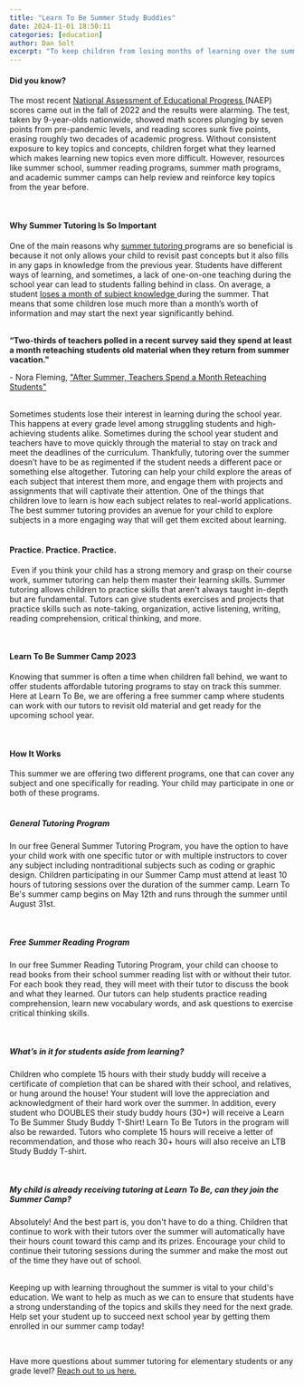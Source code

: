 ```yaml
---
title: "Learn To Be Summer Study Buddies"
date: 2024-11-01 18:50:11
categories: [education]
author: Dan Solt
excerpt: "To keep children from losing months of learning over the summer, we are launching a free online summer camp to help students stay on track this summer!"
---
```


<h4 id="">
 <strong id="">
  Did you know?
 </strong>
 ‍
</h4>
<p id="">
 The most recent
 <a href="https://www.nytimes.com/2022/09/01/us/national-test-scores-math-reading-pandemic.html" id="">
  National Assessment of Educational Progress
 </a>
 (NAEP) scores came out in the fall of 2022 and the results were alarming. The test, taken by 9-year-olds nationwide, showed math scores plunging by seven points from pre-pandemic levels, and reading scores sunk five points, erasing roughly two decades of academic progress. Without consistent exposure to key topics and concepts, children forget what they learned which makes learning new topics even more difficult. However, resources like summer school, summer reading programs, summer math programs, and academic summer camps can help review and reinforce key topics from the year before.
</p>
<p id="">
 ‍
</p>
<h4 id="">
 <strong id="">
  Why Summer Tutoring Is So Important
  <br/>
 </strong>
</h4>
<p id="">
 One of the main reasons why
 <a href="https://striveacademics.com/academic-tutoring/">
  summer tutoring
 </a>
 programs are so beneficial is because it not only allows your child to revisit past concepts but it also fills in any gaps in knowledge from the previous year. Students have different ways of learning, and sometimes, a lack of one-on-one teaching during the school year can lead to students falling behind in class. On average, a student
 <a href="http://www.wallacefoundation.org/knowledge-center/Documents/Making-Summer-Count-How-Summer-Programs-Can-Boost-Childrens-Learning.pdf" id="">
  loses a month of subject knowledge
 </a>
 during the summer. That means that some children lose much more than a month’s worth of information and may start the next year significantly behind.
</p>
<p id="">
 <strong id="">
  <br/>
  “Two-thirds of teachers polled in a recent survey said they spend at least a month reteaching students old material when they return from summer vacation."
 </strong>
</p>
<p id="">
 - Nora Fleming,
 <a href="https://www.edweek.org/education/after-summer-teachers-spend-a-month-reteaching-students/2013/06" id="">
  "After Summer, Teachers Spend a Month Reteaching Students"
  <br/>
  ‍
 </a>
</p>
<p id="">
 Sometimes students lose their interest in learning during the school year. This happens at every grade level among struggling students and high-achieving students alike. Sometimes during the school year student and teachers have to move quickly through the material to stay on track and meet the deadlines of the curriculum. Thankfully, tutoring over the summer doesn’t have to be as regimented if the student needs a different pace or something else altogether. Tutoring can help your child explore the areas of each subject that interest them more, and engage them with projects and assignments that will captivate their attention. One of the things that children love to learn is how each subject relates to real-world applications. The best summer tutoring provides an avenue for your child to explore subjects in a more engaging way that will get them excited about learning.
</p>
<h4 id="">
 <br/>
 Practice. Practice. Practice.
 <strong id="">
  ‍
 </strong>
</h4>
<p id="">
 <strong id="">
  ‍
 </strong>
 Even if you think your child has a strong memory and grasp on their course work, summer tutoring can help them master their learning skills. Summer tutoring allows children to practice skills that aren't always taught in-depth but are fundamental. Tutors can give students exercises and projects that practice skills such as note-taking, organization, active listening, writing, reading comprehension, critical thinking, and more.
</p>
<p id="">
 ‍
</p>
<h4 id="">
 <strong id="">
  Learn To Be Summer Camp 2023
 </strong>
 ‍
</h4>
<p id="">
 Knowing that summer is often a time when children fall behind, we want to offer students affordable tutoring programs to stay on track this summer. Here at Learn To Be, we are offering a free summer camp where students can work with our tutors to revisit old material and get ready for the upcoming school year.
</p>
<p id="">
 ‍
</p>
<h4 id="">
 <strong id="">
  How It Works
 </strong>
</h4>
<p id="">
 This summer we are offering two different programs, one that can cover any subject and one specifically for reading. Your child may participate in one or both of these programs.
 <br/>
 <br/>
</p>
<h5 id="">
 <strong id="">
  General Tutoring Program
 </strong>
</h5>
<p id="">
 In our free General Summer Tutoring Program,
 <strong id="">
 </strong>
 you have the option to have your child work with one specific tutor or with multiple instructors to cover any subject including nontraditional subjects such as coding or graphic design. Children participating in our Summer Camp must attend at least 10 hours of tutoring sessions over the duration of the summer camp. Learn To Be's summer camp begins on May 12th and runs through the summer until August 31st.
</p>
<p id="">
 ‍
</p>
<h5 id="">
 <strong id="">
  Free Summer Reading Program
 </strong>
</h5>
<p id="">
 In our free Summer Reading Tutoring Program, your child can choose to read books from their school summer reading list with or without their tutor. For each book they read, they will meet with their tutor to discuss the book and what they learned. Our tutors can help students practice reading comprehension, learn new vocabulary words, and ask questions to exercise critical thinking skills.
</p>
<p id="">
 ‍
</p>
<h5 id="">
 <strong id="">
  What’s in it for students aside from learning?
 </strong>
 ‍
</h5>
<p id="">
 Children who complete 15 hours with their study buddy will receive a certificate of completion that can be shared with their school, and relatives, or hung around the house! Your student will love the appreciation and acknowledgment of their hard work over the summer. In addition, every student who DOUBLES their study buddy hours (30+) will receive a Learn To Be Summer Study Buddy T-Shirt! Learn To Be Tutors in the program will also be rewarded. Tutors who complete 15 hours will receive a letter of recommendation, and those who reach 30+ hours will also receive an LTB Study Buddy T-shirt.
 <em id="">
 </em>
</p>
<p id="">
 ‍
</p>
<h5 id="">
 <strong id="">
  My child is already receiving tutoring at Learn To Be, can they join the Summer Camp?
 </strong>
 ‍
</h5>
<p id="">
 Absolutely! And the best part is, you don't have to do a thing. Children that continue to work with their tutors over the summer will automatically have their hours count toward this camp and its prizes. Encourage your child to continue their tutoring sessions during the summer and make the most out of the time they have out of school.
 <br/>
 <br/>
</p>
<p id="">
 Keeping up with learning throughout the summer is vital to your child's education. We want to help as much as we can to ensure that students have a strong understanding of the topics and skills they need for the next grade. Help set your student up to succeed next school year by getting them enrolled in our summer camp today!
</p>
<p id="">
 ‍
</p>
<p id="">
 Have more questions about summer tutoring for elementary students or any grade level?
 <a href="https://help.learntobe.org/">
  Reach out to us here.
 </a>
</p>
<p id="">
 ‍
</p>
